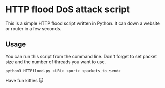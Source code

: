 # HTTP flood DoS attack script

This is a simple HTTP flood script written in Python. It can down a website or router in a few seconds.

## Usage

You can run this script from the command line.
Don't forget to set packet size and the number of threads you want to use.
```bash
python3 HTTPflood.py <URL> <port> <packets_to_send>
```

Have fun kitties 🐱
